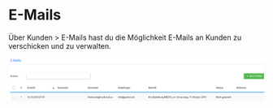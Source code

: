 # E-Mails 

Über Kunden \> E-Mails hast du die Möglichkeit E-Mails an Kunden zu verschicken und zu verwalten.

![](Bilder/0101_Abb156_s354_UebersichtEMails.png "Übersicht unter Kunden > E-Mails")

  

  




